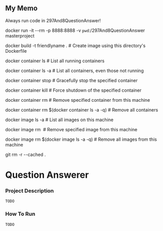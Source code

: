 ## My Memo
Always run code in 297And8QuestionAnswer!

docker run -it --rm -p 8888:8888 -v `pwd`:/297And8QuestionAnswer  masterproject


docker build -t friendlyname .  # Create image using this directory's Dockerfile

docker container ls                                # List all running containers

docker container ls -a             # List all containers, even those not running

docker container stop <hash>           # Gracefully stop the specified container

docker container kill <hash>         # Force shutdown of the specified container

docker container rm <hash>        # Remove specified container from this machine

docker container rm $(docker container ls -a -q)         # Remove all containers

docker image ls -a                             # List all images on this machine

docker image rm <image id>            # Remove specified image from this machine

docker image rm $(docker image ls -a -q)   # Remove all images from this machine



git rm -r --cached .

# Question Answerer

### Project Description
```
TODO
```

### How To Run

```
TODO
```
